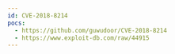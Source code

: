 ```yaml
---
id: CVE-2018-8214
pocs:
  - https://github.com/guwudoor/CVE-2018-8214
  - https://www.exploit-db.com/raw/44915
---
```

